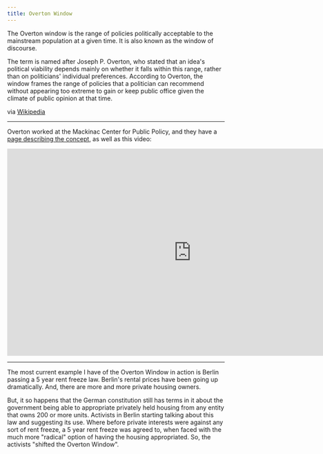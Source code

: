 ```yaml
---
title: Overton Window
---
```

The Overton window is the range of policies politically acceptable to the mainstream population at a given time. It is also known as the window of discourse.

The term is named after Joseph P. Overton, who stated that an idea's political viability depends mainly on whether it falls within this range, rather than on politicians' individual preferences. According to Overton, the window frames the range of policies that a politician can recommend without appearing too extreme to gain or keep public office given the climate of public opinion at that time.

via [Wikipedia](https://en.wikipedia.org/wiki/Overton_window)

---

Overton worked at the Mackinac Center for Public Policy, and they have a [page describing the concept](https://www.mackinac.org/OvertonWindow), as well as this video:

<iframe width="852" height="479" src="https://www.youtube.com/embed/FMU0w4MP8Dc" frameborder="0" allow="accelerometer; autoplay; clipboard-write; encrypted-media; gyroscope; picture-in-picture" allowfullscreen></iframe>

---

The most current example I have of the Overton Window in action is Berlin passing a 5 year rent freeze law. Berlin's rental prices have been going up dramatically. And, there are more and more private housing owners. 

But, it so happens that the German constitution still has terms in it about the government being able to appropriate privately held housing from any entity that owns 200 or more units. Activists in Berlin starting talking about this law and suggesting its use. Where before private interests were against any sort of rent freeze, a 5 year rent freeze was agreed to, when faced with the much more "radical" option of having the housing appropriated. So, the activists "shifted the Overton Window". 
